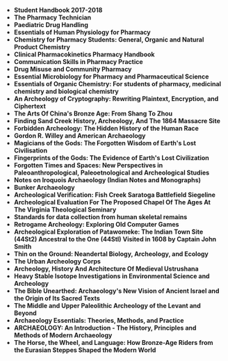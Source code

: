 <ul>
                                <li><b><a target="_blank" href="https://github.com/manjunath5496/Archaeology-Books/blob/master/arche(1).pdf" style="text-decoration:none;">Student Handbook 2017-2018 </a></b></li>
                                <li><b><a target="_blank" href="https://github.com/manjunath5496/Archaeology-Books/blob/master/arche(2).pdf" style="text-decoration:none;">The Pharmacy Technician</a></b></li>
                                <li><b><a target="_blank" href="https://github.com/manjunath5496/Archaeology-Books/blob/master/arche(3).pdf" style="text-decoration:none;">Paediatric Drug Handling</a></b></li>
                               
<li><b><a target="_blank" href="https://github.com/manjunath5496/Archaeology-Books/blob/master/arche(4).pdf" style="text-decoration:none;">Essentials of Human Physiology for Pharmacy</a></b></li>
                                <li><b><a target="_blank" href="https://github.com/manjunath5496/Archaeology-Books/blob/master/arche(5).pdf" style="text-decoration:none;">Chemistry for Pharmacy Students:
General, Organic and Natural Product Chemistry</a></b></li>
                                
 <li><b><a target="_blank" href="https://github.com/manjunath5496/Archaeology-Books/blob/master/arche(6).pdf" style="text-decoration:none;">Clinical Pharmacokinetics Pharmacy Handbook</a></b></li>
                          
<li><b><a target="_blank" href="https://github.com/manjunath5496/Archaeology-Books/blob/master/arche(7).pdf" style="text-decoration:none;">Communication Skills in Pharmacy Practice
</a></b></li>
                                <li><b><a target="_blank" href="https://github.com/manjunath5496/Archaeology-Books/blob/master/arche(8).pdf" style="text-decoration:none;">Drug Misuse and Community
Pharmacy</a></b></li>
                                <li><b><a target="_blank" href="https://github.com/manjunath5496/Archaeology-Books/blob/master/arche(9).pdf" style="text-decoration:none;">Essential Microbiology for Pharmacy and Pharmaceutical Science</a></b></li>
                                
<li><b><a target="_blank" href="https://github.com/manjunath5496/Archaeology-Books/blob/master/arche(10).pdf" style="text-decoration:none;">Essentials of Organic Chemistry: For students of pharmacy, medicinal chemistry and biological chemistry</a></b></li>  
        
<li><b><a target="_blank" href="https://github.com/manjunath5496/Archaeology-Books/blob/master/arche(11).pdf" style="text-decoration:none;">An Archeology of Cryptography: Rewriting
Plaintext, Encryption, and Ciphertext</a></b></li>
                                <li><b><a target="_blank" href="https://github.com/manjunath5496/Archaeology-Books/blob/master/arche(12).pdf" style="text-decoration:none;">The Arts Of China's Bronze Age: From Shang To  Zhou </a></b></li>
 <li><b><a target="_blank" href="https://github.com/manjunath5496/Archaeology-Books/blob/master/arche(13).pdf" style="text-decoration:none;">Finding Sand Creek History, Archeology, And The 1864 Massacre Site</a></b></li>  
 
 <li><b><a target="_blank" href="https://github.com/manjunath5496/Archaeology-Books/blob/master/arche(15).rar" style="text-decoration:none;">Forbidden Archeology: The Hidden History of the Human Race</a></b></li>
                                <li><b><a target="_blank" href="https://github.com/manjunath5496/Archaeology-Books/blob/master/arche(16).pdf" style="text-decoration:none;">Gordon R. Willey
and American Archaeology</a></b></li>
                               
<li><b><a target="_blank" href="https://github.com/manjunath5496/Archaeology-Books/blob/master/arche(17).pdf" style="text-decoration:none;">Magicians of the Gods: The Forgotten Wisdom of Earth's Lost Civilisation</a></b></li>
                                <li><b><a target="_blank" href="https://github.com/manjunath5496/Archaeology-Books/blob/master/arche(18).pdf" style="text-decoration:none;">Fingerprints of the Gods: The Evidence of Earth's Lost Civilization </a></b></li>
                                
 <li><b><a target="_blank" href="https://github.com/manjunath5496/Archaeology-Books/blob/master/arche(19).pdf" style="text-decoration:none;"> Forgotten Times and Spaces: New Perspectives in Paleoanthropological, Paleoetnological and Archeological Studies </a></b></li>
                          
<li><b><a target="_blank" href="https://github.com/manjunath5496/Archaeology-Books/blob/master/arche(20).pdf" style="text-decoration:none;">Notes on Iroquois Archaeology (Indian Notes and Monographs) </a></b></li>

<li><b><a target="_blank" href="https://github.com/manjunath5496/Archaeology-Books/blob/master/arche(21).pdf" style="text-decoration:none;">Bunker Archaeology </a></b></li>

<li><b><a target="_blank" href="https://github.com/manjunath5496/Archaeology-Books/blob/master/arche(22).pdf" style="text-decoration:none;">Archeological Verification: Fish Creek Saratoga Battlefield Siegeline</a></b></li>
                                <li><b><a target="_blank" href="https://github.com/manjunath5496/Archaeology-Books/blob/master/arche(23).pdf" style="text-decoration:none;">Archeological Evaluation For The Proposed Chapel Of The Ages At The Virginia Theological Seminary</a></b></li>
                               
<li><b><a target="_blank" href="https://github.com/manjunath5496/Archaeology-Books/blob/master/arche(24).pdf" style="text-decoration:none;">Standards for data collection from human skeletal remains</a></b></li>
                                <li><b><a target="_blank" href="https://github.com/manjunath5496/Archaeology-Books/blob/master/arche(25).pdf" style="text-decoration:none;">Retrogame Archeology: Exploring Old Computer Games</a></b></li>
                                
 <li><b><a target="_blank" href="https://github.com/manjunath5496/Archaeology-Books/blob/master/arche(26).pdf" style="text-decoration:none;">Archeological Exploration of Patawomeke: The Indian Town Site (44St2) Ancestral to the One (44Stl) Visited in 1608 by Captain John Smith </a></b></li>
                          
<li><b><a target="_blank" href="https://github.com/manjunath5496/Archaeology-Books/blob/master/arche(27).pdf" style="text-decoration:none;">Thin on the Ground: Neandertal Biology, Archeology, and Ecology</a></b></li>

<li><b><a target="_blank" href="https://github.com/manjunath5496/Archaeology-Books/blob/master/arche(28).pdf" style="text-decoration:none;">The Urban Archeology Corps</a></b></li>

<li><b><a target="_blank" href="https://github.com/manjunath5496/Archaeology-Books/blob/master/arche(29).pdf" style="text-decoration:none;">Archeology, History And Architecture Of Medieval Ustrushana</a></b></li>
                                <li><b><a target="_blank" href="https://github.com/manjunath5496/Archaeology-Books/blob/master/arche(30).pdf" style="text-decoration:none;">Heavy Stable Isotope Investigations in
Environmental Science and Archeology</a></b></li>
                               
<li><b><a target="_blank" href="https://github.com/manjunath5496/Archaeology-Books/blob/master/arche(31).pdf" style="text-decoration:none;">The Bible Unearthed: Archaeology's New Vision of Ancient Israel and the Origin of Its Sacred Texts</a></b></li>
                                <li><b><a target="_blank" href="https://github.com/manjunath5496/Archaeology-Books/blob/master/arche(32).rar" style="text-decoration:none;">The Middle and Upper
Paleolithic Archeology of the Levant and Beyond</a></b></li>
                                <li><b><a target="_blank" href="https://github.com/manjunath5496/Archaeology-Books/blob/master/arche(33).pdf" style="text-decoration:none;">Archaeology Essentials: Theories, Methods, and Practice</a></b></li>
     <li><b><a target="_blank" href="https://github.com/manjunath5496/Archaeology-Books/blob/master/arche(14).pdf" style="text-decoration:none;">ARCHAEOLOGY: An Introduction - The History, Principles and Methods of Modern Archaeology</a></b></li>
                              
<li><b><a target="_blank" href="https://github.com/manjunath5496/Archaeology-Books/blob/master/arche(34).pdf" style="text-decoration:none;">The Horse, the Wheel, and Language: How Bronze-Age Riders from the Eurasian Steppes Shaped the Modern World</a></b></li>
                                                             
</ul>
